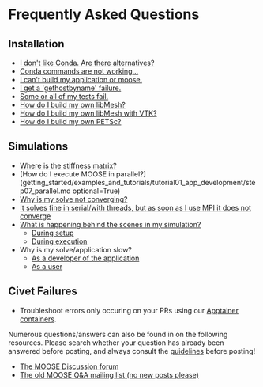 # Frequently Asked Questions

## Installation

- [I don't like Conda. Are there alternatives?](faq_conda_alternatives.md)
- [Conda commands are not working...](help/troubleshooting.md#condaissues)
- [I can't build my application or moose.](help/troubleshooting.md#buildissues)
- [I get a 'gethostbyname' failure.](help/troubleshooting.md#failingtests)
- [Some or all of my tests fail.](help/troubleshooting.md#failingtests)
- [How do I build my own libMesh?](faq/faq_build_libmesh.md)
- [How do I build my own libMesh with VTK?](faq/faq_build_libmesh-vtk.md)
- [How do I build my own PETSc?](faq/faq_build_petsc.md)

## Simulations

- [Where is the stiffness matrix?](help/faq/what_is_fem.md)
- [How do I execute MOOSE in parallel?](getting_started/examples_and_tutorials/tutorial01_app_development/step07_parallel.md optional=True)
- [Why is my solve not converging?](failed_solves.md)
- [It solves fine in serial/with threads, but as soon as I use MPI it does not converge](failed_solves.md#parallel)
- [What is happening behind the scenes in my simulation?](Debug/index.md)
  - [During setup](Debug/index.md#debug-setup)
  - [During execution](Debug/index.md#debug-order)
- Why is my solve/application slow?
  - [As a developer of the application](application_development/profiling.md)
  - [As a user](source/outputs/PerfGraphOutput.md)

## Civet Failures

- Troubleshoot errors only occuring on your PRs using our
  [Apptainer containers](help/faq/apptainer.md).

Numerous questions/answers can also be found in on the following resources.
Please search whether your question has already been answered before posting,
and always consult the [guidelines](https://github.com/idaholab/moose/discussions#)
before posting!

- [The MOOSE Discussion forum](https://github.com/idaholab/moose/discussions)
- [The old MOOSE Q&A mailing list (no new posts please)](https://groups.google.com/forum/#!forum/moose-users)
